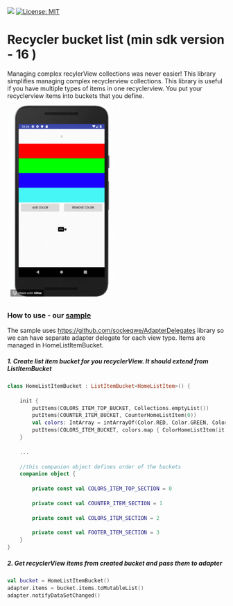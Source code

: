 [![](https://jitpack.io/v/nomtek/NomtekUtills.svg)](https://jitpack.io/#nomtek/NomtekUtills)
[![License: MIT](https://img.shields.io/badge/License-MIT-yellow.svg)](https://opensource.org/licenses/MIT)

# Recycler bucket list (min sdk version - 16 )
Managing complex recylerView collections was never easier!
This library simplifies managing complex recyclerview collections. This library is useful if you
have multiple types of items in one recyclerview.
You put your recyclerview items into buckets that you define.

<img src="../resources/recycler_bucket.gif" width="250">

### How to use - our [sample](https://github.com/nomtek/NomtekUtills/tree/master/app/src/main/java/com/nomtek/recyclerbucketlist/example)
The sample uses https://github.com/sockeqwe/AdapterDelegates library so we can have separate adapter
delegate for each view type. Items are managed in HomeListItemBucket.
##### 1. Create list item bucket for you recyclerView. It should extend from ListItemBucket
```kotlin
class HomeListItemBucket : ListItemBucket<HomeListItem>() {

    init {
        putItems(COLORS_ITEM_TOP_BUCKET, Collections.emptyList())
        putItems(COUNTER_ITEM_BUCKET, CounterHomeListItem(0))
        val colors: IntArray = intArrayOf(Color.RED, Color.GREEN, Color.BLUE, Color.CYAN)
        putItems(COLORS_ITEM_BUCKET, colors.map { ColorHomeListItem(it) })
    }

    ...

    //this companion object defines order of the buckets
    companion object {

        private const val COLORS_ITEM_TOP_SECTION = 0

        private const val COUNTER_ITEM_SECTION = 1

        private const val COLORS_ITEM_SECTION = 2

        private const val FOOTER_ITEM_SECTION = 3
    }
}

```

##### 2. Get recyclerView items from created bucket and pass them to adapter
```kotlin
val bucket = HomeListItemBucket()
adapter.items = bucket.items.toMutableList()
adapter.notifyDataSetChanged()
```



